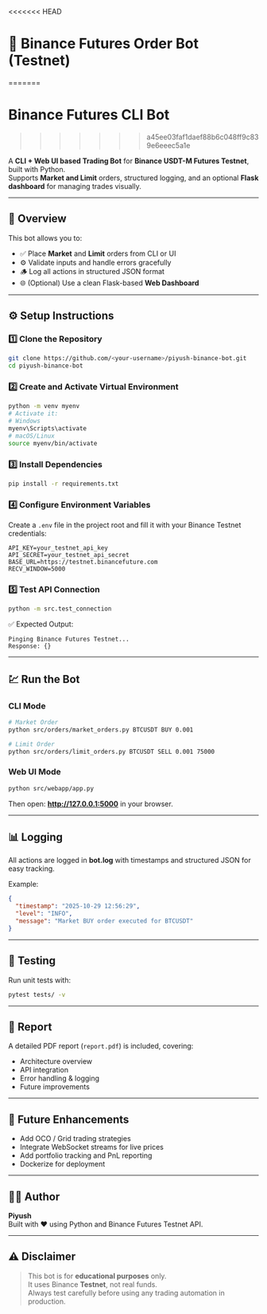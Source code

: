 <<<<<<< HEAD
# 🚀 Binance Futures Order Bot (Testnet)
=======
# Binance Futures CLI Bot
>>>>>>> a45ee03faf1daef88b6c048ff9c839e6eeec5a1e

A **CLI + Web UI based Trading Bot** for **Binance USDT-M Futures Testnet**, built with Python.  
Supports **Market and Limit** orders, structured logging, and an optional **Flask dashboard** for managing trades visually.

---

## 🧠 Overview

This bot allows you to:

- ✅ Place **Market** and **Limit** orders from CLI or UI
- ⚙️ Validate inputs and handle errors gracefully
- 🪵 Log all actions in structured JSON format
- 🌐 (Optional) Use a clean Flask-based **Web Dashboard**

---

## ⚙️ Setup Instructions

### 1️⃣ Clone the Repository

```bash
git clone https://github.com/<your-username>/piyush-binance-bot.git
cd piyush-binance-bot
```

### 2️⃣ Create and Activate Virtual Environment

```bash
python -m venv myenv
# Activate it:
# Windows
myenv\Scripts\activate
# macOS/Linux
source myenv/bin/activate
```

### 3️⃣ Install Dependencies

```bash
pip install -r requirements.txt
```

### 4️⃣ Configure Environment Variables

Create a `.env` file in the project root and fill it with your Binance Testnet credentials:

```env
API_KEY=your_testnet_api_key
API_SECRET=your_testnet_api_secret
BASE_URL=https://testnet.binancefuture.com
RECV_WINDOW=5000
```

### 5️⃣ Test API Connection

```bash
python -m src.test_connection
```

✅ Expected Output:

```
Pinging Binance Futures Testnet...
Response: {}
```

---

## 💹 Run the Bot

### CLI Mode

```bash
# Market Order
python src/orders/market_orders.py BTCUSDT BUY 0.001

# Limit Order
python src/orders/limit_orders.py BTCUSDT SELL 0.001 75000
```

### Web UI Mode

```bash
python src/webapp/app.py
```

Then open: **http://127.0.0.1:5000** in your browser.

---

## 📊 Logging

All actions are logged in **bot.log** with timestamps and structured JSON for easy tracking.

Example:

```json
{
  "timestamp": "2025-10-29 12:56:29",
  "level": "INFO",
  "message": "Market BUY order executed for BTCUSDT"
}
```

---

## 🧪 Testing

Run unit tests with:

```bash
pytest tests/ -v
```

---

## 📘 Report

A detailed PDF report (`report.pdf`) is included, covering:

- Architecture overview
- API integration
- Error handling & logging
- Future improvements

---

## 🧠 Future Enhancements

- Add OCO / Grid trading strategies
- Integrate WebSocket streams for live prices
- Add portfolio tracking and PnL reporting
- Dockerize for deployment

---

## 🧑‍💻 Author

**Piyush**  
Built with ❤️ using Python and Binance Futures Testnet API.

---

## ⚠️ Disclaimer

> This bot is for **educational purposes** only.  
> It uses Binance **Testnet**, not real funds.  
> Always test carefully before using any trading automation in production.
